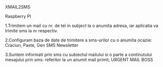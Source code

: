XMAIL2SMS

Raspberry PI

1.Trimitem un mail cu nr. de tel in subject la o anumita adresa, iar aplicatia va trimite  sms la nr respectiv.

2.Configuram baza de date de trimitere a sms-urilor cu o anumita ocazie: Craciun, Paste, Gen SMS Newsletter

3.Suntem informati prin sms cu subiectul mailului si o parte a continutului mesajului prin sms: referitor la un anumit mail primit, URGENT MAIL BOSS